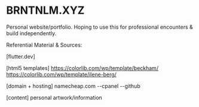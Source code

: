 # BRNTNLM.XYZ
Personal website/portfolio. Hoping to use this for professional encounters &amp; build independently. 

Referential Material & Sources:

[flutter.dev]

[html5 templates]
https://colorlib.com/wp/template/beckham/
https://colorlib.com/wp/template/ilene-berg/

[domain + hosting]
namecheap.com
--cpanel
--github

[content]
personal artwork/information
